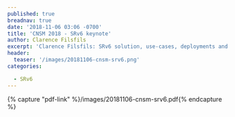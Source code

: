 ```yaml
---
published: true
breadnav: true
date: '2018-11-06 03:06 -0700'
title: 'CNSM 2018 - SRv6 keynote'
author: Clarence Filsfils
excerpt: 'Clarence Filsfils: SRv6 solution, use-cases, deployments and research opportunities'
header:
  teaser: '/images/20181106-cnsm-srv6.png'
categories:

  - SRv6
---    
```


{% capture "pdf-link" %}/images/20181106-cnsm-srv6.pdf{% endcapture %}


<script src="{{ '/assets/js/pdfobject.min.js' | relative_url }}"></script>

<div class="fitvidsignore" id="pdf"></div>

<script>PDFObject.embed(" {{ pdf-link }} ", "#pdf", {height: "21.5em", width: "31.3em"});</script>
